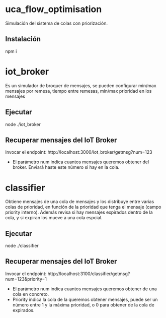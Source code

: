 # uca_flow_optimisation

Simulación del sistema de colas con priorización.

## Instalación

npm i

# iot_broker

Es un simulador de broquer de mensajes, se pueden configurar min/max mensajes por remesa, tiempo entre remesas, min/max prioridad en los mensajes

## Ejecutar

node ./iot_broker

## Recuperar mensajes del IoT Broker

Invocar el endpoint: http://localhost:3000/iot_broker/getmsg?num=123

- El parámetro num indica cuantos mensajes queremos obtener del broker. Enviará haste este número si hay en la cola.

# classifier

Obtiene mensajes de una cola de mensajes y los distribuye entre varias colas de prioridad, en función de la prioridad que tenga el mensaje (campo priority interno).
Además revisa si hay mensajes expirados dentro de la cola, y si expiran los mueve a una cola espcial.

## Ejecutar

node ./classifier

## Recuperar mensajes del IoT Broker

Invocar el endpoint: http://localhost:3100/classifier/getmsg?num=123&priority=1

- El parámetro num indica cuantos mensajes queremos obtener de una cola en concreto.
- Priority indica la cola de la queremos obtener mensajes, puede ser un número entre 1 y la máxima prioridad, o 0 para obtener de la cola de expirados.